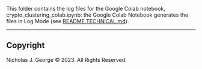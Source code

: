 This folder contains the log files for the Google Colab notebook, crypto_clustering_colab.ipynb: the Google Colab Notebook generates the files in Log Mode (see [README.TECHNICAL.md](./README.TECHNICAL.md)).

----

## Copyright

Nicholas J. George © 2023. All Rights Reserved.
